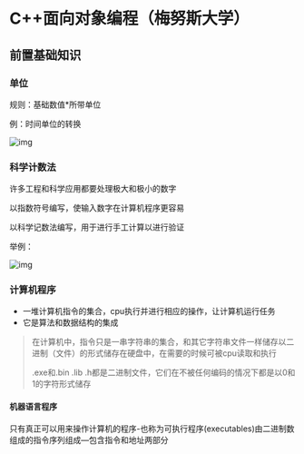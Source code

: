 # C++面向对象编程（梅努斯大学）

## 前置基础知识

### 单位

规则：基础数值*所带单位

例：时间单位的转换

![img](https://upload-images.jianshu.io/upload_images/28077103-6d214cd466823f3c.png?imageMogr2/auto-orient/strip%7CimageView2/2/w/1240)

### 科学计数法

许多工程和科学应用都要处理极大和极小的数字

以指数符号编写，使输入数字在计算机程序更容易

以科学记数法编写，用于进行手工计算以进行验证

举例：

![img](https://upload-images.jianshu.io/upload_images/28077103-3a9becb273d12b3f.png?imageMogr2/auto-orient/strip%7CimageView2/2/w/1240)

### 计算机程序

- 一堆计算机指令的集合，cpu执行并进行相应的操作，让计算机运行任务
- 它是算法和数据结构的集成

> 在计算机中，指令只是一串字符串的集合，和其它字符串文件一样储存以二进制（文件）的形式储存在硬盘中，在需要的时候可被cpu读取和执行
>
> .exe和.bin .lib .h都是二进制文件，它们在不被任何编码的情况下都是以0和1的字符形式储存

#### 机器语言程序

只有真正可以用来操作计算机的程序-也称为可执行程序(executables)由二进制数组成的指令序列组成—包含指令和地址两部分